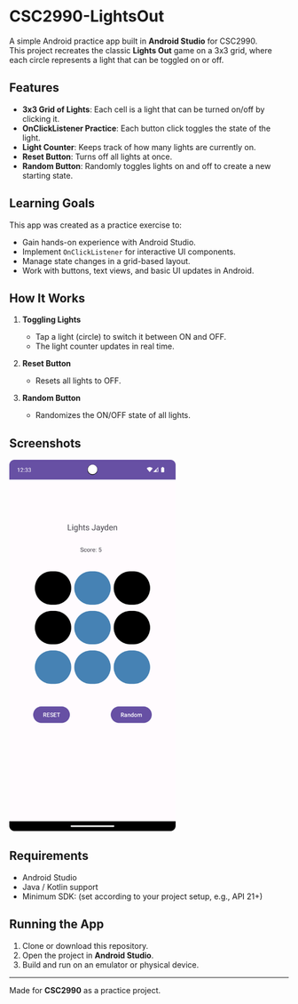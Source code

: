 # CSC2990-LightsOut

A simple Android practice app built in **Android Studio** for CSC2990.  
This project recreates the classic **Lights Out** game on a 3x3 grid, where each circle represents a light that can be toggled on or off.  

## Features
- **3x3 Grid of Lights**: Each cell is a light that can be turned on/off by clicking it.
- **OnClickListener Practice**: Each button click toggles the state of the light.
- **Light Counter**: Keeps track of how many lights are currently on.
- **Reset Button**: Turns off all lights at once.
- **Random Button**: Randomly toggles lights on and off to create a new starting state.

## Learning Goals
This app was created as a practice exercise to:
- Gain hands-on experience with Android Studio.
- Implement `OnClickListener` for interactive UI components.
- Manage state changes in a grid-based layout.
- Work with buttons, text views, and basic UI updates in Android.

## How It Works
1. **Toggling Lights**  
   - Tap a light (circle) to switch it between ON and OFF.
   - The light counter updates in real time.

2. **Reset Button**  
   - Resets all lights to OFF.

3. **Random Button**  
   - Randomizes the ON/OFF state of all lights.

## Screenshots
<img src="app/screenshots/Screenshot_20250915_123312.png" alt="App Screenshot" width="300"/>

## Requirements
- Android Studio
- Java / Kotlin support
- Minimum SDK: (set according to your project setup, e.g., API 21+)

## Running the App
1. Clone or download this repository.
2. Open the project in **Android Studio**.
3. Build and run on an emulator or physical device.

---

Made for **CSC2990** as a practice project.
